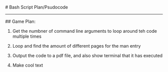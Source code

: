 # Bash Script Plan/Psudocode

---

## Game Plan:

1. Get the numbner of command line arguments to loop around teh code multiple times
  
2. Loop and find the amount of different pages for the man entry
  
3. Output the code to a pdf file, and also show terminal that it has executed
  
4. Make cool text